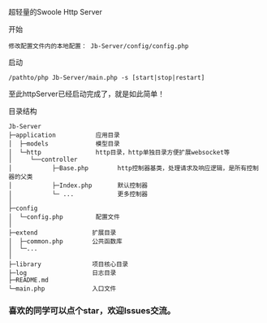 超轻量的Swoole Http Server

开始

    修改配置文件内的本地配置： Jb-Server/config/config.php

启动
    
    /pathto/php Jb-Server/main.php -s [start|stop|restart]
    
至此httpServer已经启动完成了，就是如此简单！

目录结构
~~~
Jb-Server
├─application           应用目录
│  ├─models             模型目录
│  └─http               http目录，http单独目录方便扩展websocket等
│     └──controller     
│           ├─Base.php        http控制器基类，处理请求及响应逻辑，是所有控制器的父类
│           ├─Index.php       默认控制器
│           └─ ...            更多控制器
│
├─config                
│  └─config.php         配置文件         
│
├─extend               扩展目录
│  ├─common.php        公共函数库
│  └─...            
│
├─library              项目核心目录
├─log                  日志目录
├─README.md           
└─main.php             入口文件
~~~


### 喜欢的同学可以点个star，欢迎Issues交流。